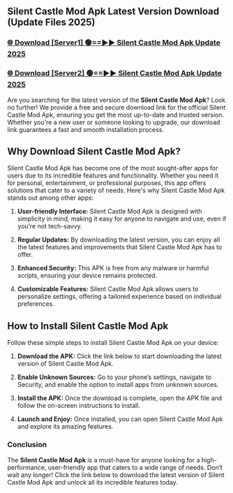 ## Silent Castle Mod Apk Latest Version Download (Update Files 2025)<br>


### [🌐 Download [Server1] 🟢==►► Silent Castle Mod Apk Update 2025](https://modyollo.pages.dev/?title=Silent_Castle_Mod_Apk)


### [🌐 Download [Server2] 🟢==►► Silent Castle Mod Apk Update 2025](https://modyollo.pages.dev/?title=Silent_Castle_Mod_Apk)


Are you searching for the latest version of the <strong>Silent Castle Mod Apk</strong>? Look no further! We provide a free and secure download link for the official Silent Castle Mod Apk, ensuring you get the most up-to-date and trusted version. Whether you're a new user or someone looking to upgrade, our download link guarantees a fast and smooth installation process.

## <strong>Why Download Silent Castle Mod Apk?</strong>

Silent Castle Mod Apk has become one of the most sought-after apps for users due to its incredible features and functionality. Whether you need it for personal, entertainment, or professional purposes, this app offers solutions that cater to a variety of needs. Here's why Silent Castle Mod Apk stands out among other apps:

1. <strong>User-friendly Interface:</strong> Silent Castle Mod Apk is designed with simplicity in mind, making it easy for anyone to navigate and use, even if you’re not tech-savvy.

2. <strong>Regular Updates:</strong> By downloading the latest version, you can enjoy all the latest features and improvements that Silent Castle Mod Apk has to offer.

3. <strong>Enhanced Security:</strong> This APK is free from any malware or harmful scripts, ensuring your device remains protected.

4. <strong>Customizable Features:</strong> Silent Castle Mod Apk allows users to personalize settings, offering a tailored experience based on individual preferences.

## <strong>How to Install Silent Castle Mod Apk</strong>

Follow these simple steps to install Silent Castle Mod Apk on your device:

1. <strong>Download the APK:</strong> Click the link below to start downloading the latest version of Silent Castle Mod Apk.

2. <strong>Enable Unknown Sources:</strong> Go to your phone’s settings, navigate to Security, and enable the option to install apps from unknown sources.

3. <strong>Install the APK:</strong> Once the download is complete, open the APK file and follow the on-screen instructions to install.

4. <strong>Launch and Enjoy:</strong> Once installed, you can open Silent Castle Mod Apk and explore its amazing features.

### <strong>Conclusion</strong></h2>

The <strong>Silent Castle Mod Apk</strong> is a must-have for anyone looking for a high-performance, user-friendly app that caters to a wide range of needs. Don’t wait any longer! Click the link below to download the latest version of Silent Castle Mod Apk and unlock all its incredible features today.